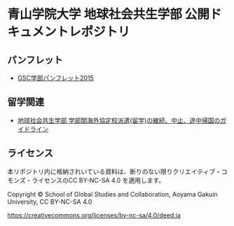 # 青山学院大学 地球社会共生学部 公開ドキュメントレポジトリ


## パンフレット
- [GSC学部パンフレット2015](https://github.com/gsc-aoyama/docs4gsc/blob/master/AoyamaGSC_Brochure2015.pdf)

## 留学関連
- [地球社会共生学部 学部間海外協定校派遣(留学)の継続、中止、途中帰国のガイドライン](https://github.com/gsc-aoyama/docs4gsc/blob/master/study-abroad-guideline-01.pdf)


## ライセンス
本リポジトリ内に格納されいている資料は、断りのない限りクリエイティブ・コモンズ・ライセンスのCC BY-NC-SA 4.0 を適用します。

Copyright © School of Global Studies and Collaboration, Aoyama Gakuin University, CC BY-NC-SA 4.0

https://creativecommons.org/licenses/by-nc-sa/4.0/deed.ja
